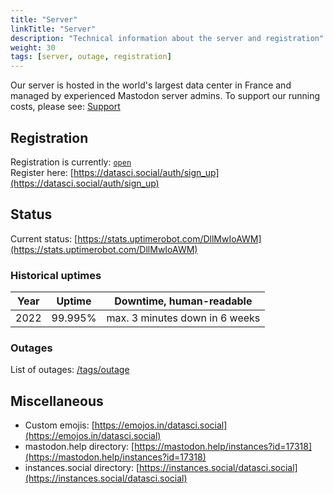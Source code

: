 ```yaml
---
title: "Server"
linkTitle: "Server"
description: "Technical information about the server and registration"
weight: 30
tags: [server, outage, registration]
---
```


Our server is hosted in the world's largest data center in France and managed by experienced Mastodon server admins. To support our running costs, please see: [Support](/docs/support/)

## Registration
Registration is currently: [`open`](/blog/2023-01-12/registrations-opened/)  
Register here: [https://datasci.social/auth/sign_up](https://datasci.social/auth/sign_up)

## Status
Current status: [https://stats.uptimerobot.com/DllMwIoAWM](https://stats.uptimerobot.com/DllMwIoAWM)

### Historical uptimes

|Year |Uptime  | Downtime, human-readable|
--- | --- | ---|
2022| 99.995% | max. 3 minutes down in 6 weeks|

### Outages

List of outages: [/tags/outage](/tags/outage)

## Miscellaneous

- Custom emojis: [https://emojos.in/datasci.social](https://emojos.in/datasci.social)
- mastodon.help directory: [https://mastodon.help/instances?id=17318](https://mastodon.help/instances?id=17318)
- instances.social directory: [https://instances.social/datasci.social](https://instances.social/datasci.social)